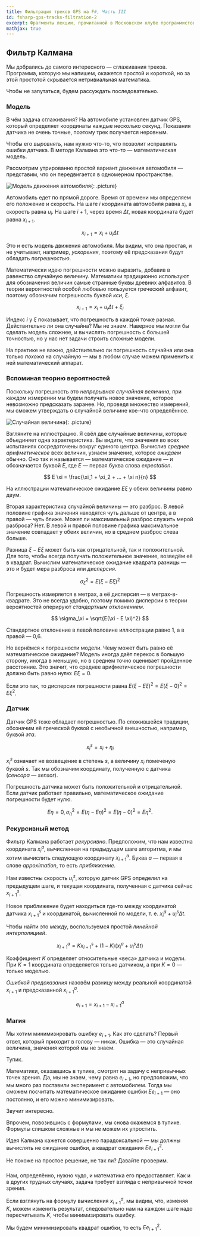 ```yaml
---
title: Фильтрация треков GPS на F#, Часть III
id: fsharp-gps-tracks-filtration-2
excerpt: Фрагменты лекции, прочитанной в Московском клубе программистов 21 февраля 2019 года.
mathjax: true
---
```


## Фильтр Калмана

Мы добрались до самого интересного&nbsp;&mdash; сглаживания треков. Программа, которую мы напишем, окажется простой и короткой, но за этой простотой скрывается нетривиальная математика.

Чтобы не запутаться, будем рассуждать последовательно.

### Модель

В чём задача сглаживания? На автомобиле установлен датчик GPS, который определяет координаты каждые несколько секунд. Показания датчика не очень точные, поэтому трек получается неровным.

Чтобы его *выровнять*, нам нужно что-то, что позволит исправлять ошибки датчика. В методе Калмана это *что-то*&nbsp;&mdash; математическая модель.

Рассмотрим утрированно простой вариант движения автомобиля&nbsp;&mdash; представим, что он передвигается в одномерном пространстве.

![Модель движения автомобиля](/img/kalman-1.png){: .picture}

Автомобиль едет по прямой дороге. Время от времени мы определяем его положение и скорость. На шаге $i$ координата автомобиля равна $x_i$, а скорость равна $u_i$. На шаге $i + 1$, через время $\Delta t$, новая координата будет равна $x_{i+1}$.

$$
x_{i+1} = x_i + u_i \Delta t
$$

Это и есть модель движения автомобиля. Мы видим, что она простая, и не учитывает, например, *ускорения*, поэтому её предсказания будут обладать *погрешностью*.

Математически идею погрешности можно выразить, добавив в равенство случайную величину. Математики традиционно используют для обозначения величин самые странные буквы древних алфавитов. В теории вероятностей особой любовью пользуется греческий алфавит, поэтому обозначим погрешность буквой *кси*, $\xi$.

$$
x_{i+1} = x_i + u_i \Delta t + \xi_i
$$

Индекс $i$ у $\xi$ показывает, что погрешность в каждой точке разная. Действительно ли она случайна? Мы не знаем. Наверное мы могли бы сделать модель сложнее, и вычислять погрешность с большей точностью, но у нас нет задачи строить сложные модели.

На практике не важно, действительно ли погрешность случайна или она только *похожа* на случайную&nbsp;&mdash; мы в любом случае можем применить к ней математический аппарат.

### Вспоминая теорию вероятностей

Поскольку погрешность это *непрерывная случайная величина*, при каждом измерении мы будем получать новое значение, которое невозможно предсказать заранее. Но, проведя множество измерений, мы сможем утверждать о случайной величине кое-что определённое.

![Случайная величина](/img/kalman-2.png){: .picture}

Взгляните на иллюстрацию. Я свёл две случайные величины, которые объединяет одна характеристика. Вы видите, что значения во всех испытаниях сосредоточены вокруг единого центра. Вычислив *среднее арифметическое* всех величин, узнаем значение, которое *ожидаем* обычно. Оно так и называется&nbsp;&mdash; математическое ожидание&nbsp;&mdash; и обозначается буквой $E$, где $E$&nbsp;&mdash; первая буква слова *expectation*.

$$
E \xi = \frac{\xi_1 + \xi_2 + ... + \xi n}{n}
$$

На иллюстрации математическое ожидание $E \xi$ у обеих величины равно двум.

Вторая характеристика случайной величины&nbsp;&mdash; это разброс. В левой половине графика значения находятся чуть дальше от центра, а в правой&nbsp;&mdash; чуть ближе. Может ли максимальный разброс служить мерой разброса? Нет. В левой и правой половине графика максимальное значение совпадает у обеих величин, но в среднем разброс слева больше.

Разница $\xi - E \xi$ может быть как отрицательной, так и положительной. Для того, чтобы всегда получать положительное значение, возведём её в квадрат. Вычислим математическое ожидание квадрата разницы&nbsp;&mdash; это и будет мера разброса или *дисперсия*.

$$
\sigma^2_\xi = E(\xi - E \xi)^2
$$

Погрешность измеряется в метрах, а её дисперсия&nbsp;&mdash; в метрах-в-квадрате. Это не всегда удобно, поэтому помимо дисперсии в теории вероятностей оперируют *стандартным отклонением*.

$$
\sigma_\xi = \sqrt{E(\xi - E \xi)^2}
$$

Стандартное отклонение в левой половине иллюстрации равно 1, а в правой&nbsp;&mdash; 0,6.

Но вернёмся к погрешности модели. Чему может быть равно её математическое ожидание? Модель иногда даёт перекос в большую сторону, иногда в меньшую, но в среднем точно оценивает пройденное расстояние. Это значит, что среднее арифметическое погрешности должно быть равно нулю: $E \xi = 0$.

Если это так, то дисперсия погрешности равна $E(\xi - E \xi)^2 = E(\xi - 0)^2 = E \xi^2$.

### Датчик

Датчик GPS тоже обладает погрешностью. По сложившейся традиции, обозначим её греческой буквой с необычной внешностью, например, буквой *эта*.

$$
x^s_i = x_i + \eta_i
$$

$x^s_i$ означает не возвещение в степень $s$, а величину $x_i$ помеченую буквой $s$. Так мы обозначим координату, полученную с датчика (*сенсора*&nbsp;&mdash; *sensor*).

Погрешность датчика может быть положительной и отрицательной. Если датчик работает правильно, математическое ожидание погрешности будет нулю.

$$
E \eta = 0, \sigma^2_\eta = E(\eta - E \eta)^2 = E(\eta - 0)^2 = E \eta^2.
$$

### Рекурсивный метод

Фильтр Калмана работает *рекурсивно*. Предположим, что нам известна координата $x^a_i$, вычисленная на предыдущем шаге алгоритма, и мы хотим вычислить следующую координату $x^a_{i+1}$. Буква $a$&nbsp;&mdash; первая в слове *appoximation*, то есть *приближение*.

Нам известны скорость $u^s_i$, которую датчик GPS определил на предыдущем шаге, и текущая координата, полученная с датчика сейчас $x^s_{i+1}$.

Новое приближение будет находиться где-то между координатой датчика $x^s_{i+1}$ и координатой, вычисленной по модели, т. е. $x^a_i + u^s_i \Delta t$.

Чтобы найти это *между*, воспользуемся простой *линейной интерполяцией*.

$$
x^a_{i+1} = K x^s_{i+1} + (1 - K)(x^a_i + u^s_i \Delta t)
$$

Коэффициент $K$ определяет относительные &laquo;веса&raquo; датчика и модели. При $K = 1$ координата определяется только датчиком, а при $K = 0$&nbsp;&mdash; только моделью.

*Ошибкой предсказания* назовём разницу между реальной координатой $x_{i+1}$ и предсказанной $x^a_{i+1}$.

$$
e_{i+1} = x_{i+1} - x^a_{i+1}
$$

### Магия

Мы хотим минимизировать ошибку $e_{i+1}$. Как это сделать? Первый ответ, который приходит в голову&nbsp;&mdash; никак. Ошибка&nbsp;&mdash; это случайная величина, значения которой мы не знаем.

Тупик.

Математики, оказавшись в тупике, смотрят на задачу с непривычных точек зрения. Да, мы не знаем, чему равна $e_{i+1}$, но предположим, что мы много раз поставили эксперимент с автомобилем. Тогда мы сможем посчитать математическое ожидание ошибки $E e_{i+1}$&nbsp;&mdash; оно постоянно, и его можно минимизировать.

Звучит интересно.

Впрочем, повозившись с формулами, мы снова окажемся в тупике. Формулы слишком сложные и мы не можем их упростить.

Идея Калмана кажется совершенно парадоксальной&nbsp;&mdash; мы должны вычислять не ожидание ошибки, а квадрат ожидания $E e^2_{i+1}$.

Не похоже на простое решение, не так ли? Давайте проверим.

### 

Нам, определённо, нужно чудо, и математика его предоставляет. Как и в других трудных случаях, задача требует взгляда с непривычной точки зрения.


Если взглянуть на формулу вычисления $x^a_{i+1}$, мы видим, что, изменяя $K$, можем изменить результат, следовательно нам на каждом шаге надо пересчитывать $K$, чтобы минимизировать ошибку.

Мы будем минимизировать квадрат ошибки, то есть $E e^2_{i+1}$.

